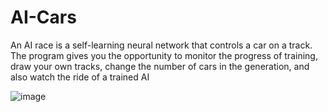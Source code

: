 # AI-Cars
An AI race is a self-learning neural network that controls a car on a track.
The program gives you the opportunity to monitor the progress of training, draw your own tracks, change the number of cars in the generation, and also watch the ride of a trained AI

![image](https://github.com/Verius50/AI-Cars/assets/101472727/e01d8c48-9ac1-4269-8b13-3aadbc359f88)
